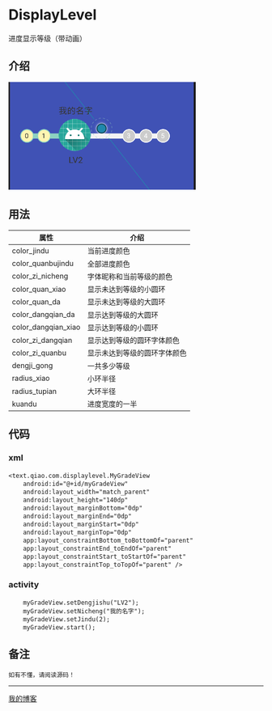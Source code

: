 # DisplayLevel
进度显示等级（带动画）


## 介绍
  ![效果展示](image/jieshao.png)
## 用法
   | 属性  | 介绍 |
| ---------- | -----------|
| color_jindu | 当前进度颜色   |
| color_quanbujindu   | 全部进度颜色   |
| color_zi_nicheng   | 字体昵称和当前等级的颜色   |
| color_quan_xiao   | 显示未达到等级的小圆环   |
| color_quan_da   | 显示未达到等级的大圆环   |
| color_dangqian_da   | 显示达到等级的大圆环   |
| color_dangqian_xiao   | 显示达到等级的小圆环   |
| color_zi_dangqian   | 显示达到等级的圆环字体颜色   |
| color_zi_quanbu   | 显示未达到等级的圆环字体颜色   |
| dengji_gong   | 一共多少等级   |
| radius_xiao   | 小环半径   |
| radius_tupian   | 大环半径   |
| kuandu   | 进度宽度的一半   |
## 代码

### xml

    <text.qiao.com.displaylevel.MyGradeView
        android:id="@+id/myGradeView"
        android:layout_width="match_parent"
        android:layout_height="140dp"
        android:layout_marginBottom="0dp"
        android:layout_marginEnd="0dp"
        android:layout_marginStart="0dp"
        android:layout_marginTop="0dp"
        app:layout_constraintBottom_toBottomOf="parent"
        app:layout_constraintEnd_toEndOf="parent"
        app:layout_constraintStart_toStartOf="parent"
        app:layout_constraintTop_toTopOf="parent" />
        
 ### activity
        myGradeView.setDengjishu("LV2");
        myGradeView.setNicheng("我的名字");
        myGradeView.setJindu(2);
        myGradeView.start();
 ## 备注
    如有不懂，请阅读源码！
    
-------------------------------------------------------------------------------
[我的博客](https://blog.csdn.net/qq_17098509 "点击进入博客")
  
        
